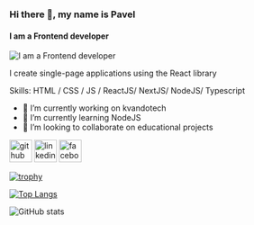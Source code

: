 ### Hi there 👋, my name is Pavel
#### I am a Frontend developer
![I am a Frontend developer](https://cdns.ypcloud.pl/915/1420/photos/ed2beebe-c437-4d94-a1b8-501fcae670d7.jpg)

I create single-page applications using the React library

Skills: HTML / CSS / JS / ReactJS/ NextJS/ NodeJS/ Typescript 

- 🔭 I’m currently working on kvandotech
- 🌱 I’m currently learning NodeJS 
- 👯 I’m looking to collaborate on educational projects 


[<img src='https://cdn.jsdelivr.net/npm/simple-icons@3.0.1/icons/github.svg' alt='github' height='40'>](https://github.com/pavelpayko)  [<img src='https://cdn.jsdelivr.net/npm/simple-icons@3.0.1/icons/linkedin.svg' alt='linkedin' height='40'>](https://www.linkedin.com/in/pavel-payko/)  [<img src='https://cdn.jsdelivr.net/npm/simple-icons@3.0.1/icons/facebook.svg' alt='facebook' height='40'>](https://www.facebook.com/pavelpayko)  

[![trophy](https://github-profile-trophy.vercel.app/?username=pavelpayko)](https://github.com/ryo-ma/github-profile-trophy)

[![Top Langs](https://github-readme-stats.vercel.app/api/top-langs/?username=pavelpayko)](https://github.com/anuraghazra/github-readme-stats)

![GitHub stats](https://github-readme-stats.vercel.app/api?username=pavelpayko&show_icons=true)  

